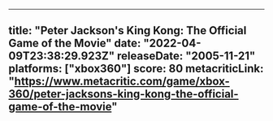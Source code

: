 
---
title: "Peter Jackson's King Kong: The Official Game of the Movie"
date: "2022-04-09T23:38:29.923Z"
releaseDate: "2005-11-21"
platforms: ["xbox360"]
score: 80
metacriticLink: "https://www.metacritic.com/game/xbox-360/peter-jacksons-king-kong-the-official-game-of-the-movie"
---

